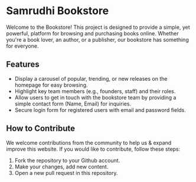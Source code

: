 # Samrudhi Bookstore

Welcome to the Bookstore! 
This project is designed to provide a simple, yet powerful, platform for browsing and purchasing books online. Whether you're a book lover, an author, or a publisher, our bookstore has something for everyone.

## Features
- Display a carousel of popular, trending, or new releases on the homepage for easy browsing.
- Highlight key team members (e.g., founders, staff) and their roles.
- Allow users to get in touch with the bookstore team by providing a simple contact form (Name, Email) for inquiries.
- Secure login form for registered users with email and password fields.

## How to Contribute

We welcome contributions from the community to help us & expand improve this website. If you would like to contribute, follow these steps:

1. Fork the repository to your Github account.
2. Make your changes, add new content.
3. Open a new pull request in this repository.